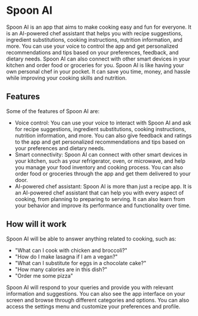 # Spoon AI

Spoon AI is an app that aims to make cooking easy and fun for everyone. It is an AI-powered chef assistant that helps you with recipe suggestions, ingredient substitutions, cooking instructions, nutrition information, and more. You can use your voice to control the app and get personalized recommendations and tips based on your preferences, feedback, and dietary needs. Spoon AI can also connect with other smart devices in your kitchen and order food or groceries for you. Spoon AI is like having your own personal chef in your pocket. It can save you time, money, and hassle while improving your cooking skills and nutrition.

## Features

Some of the features of Spoon AI are:

- Voice control: You can use your voice to interact with Spoon AI and ask for recipe suggestions, ingredient substitutions, cooking instructions, nutrition information, and more. You can also give feedback and ratings to the app and get personalized recommendations and tips based on your preferences and dietary needs.
- Smart connectivity: Spoon AI can connect with other smart devices in your kitchen, such as your refrigerator, oven, or microwave, and help you manage your food inventory and cooking process. You can also order food or groceries through the app and get them delivered to your door.
- AI-powered chef assistant: Spoon AI is more than just a recipe app. It is an AI-powered chef assistant that can help you with every aspect of cooking, from planning to preparing to serving. It can also learn from your behavior and improve its performance and functionality over time.

## How will it work

Spoon AI will be able to answer anything related to cooking, such as:

- "What can I cook with chicken and broccoli?"
- "How do I make lasagna if I am a vegan?"
- "What can I substitute for eggs in a chocolate cake?"
- "How many calories are in this dish?"
- "Order me some pizza"

Spoon AI will respond to your queries and provide you with relevant information and suggestions. You can also see the app interface on your screen and browse through different categories and options. You can also access the settings menu and customize your preferences and profile.
